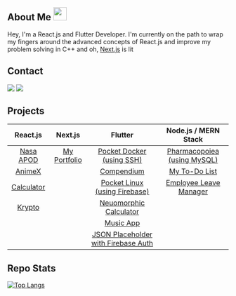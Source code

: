 ## About Me <img src="https://media.giphy.com/media/WUlplcMpOCEmTGBtBW/giphy.gif" width="30">
Hey,
I'm a React.js and Flutter Developer.
I'm currently on the path to wrap my fingers around the advanced concepts of React.js and improve my problem solving in C++ and oh, [Next.js](https://nextjs.org/) is lit

## Contact
<a href="mailto:kevdanngovead@gmail.com"><img src="https://img.shields.io/badge/Gmail-D14836?style=for-the-badge&logo=gmail&logoColor=white"></a> <a href="https://www.linkedin.com/in/kevkanae"><img src="https://img.shields.io/badge/LinkedIn-0077B5?style=for-the-badge&logo=linkedin&logoColor=white"></a> 

## Projects
| React.js                                                            | Next.js | Flutter                                                                                  | Node.js / MERN Stack |
| :-----------------------------------------------------------------:| :---: |:----------------------------------------------------------------------------------------:|:-------:|
| [Nasa APOD](https://github.com/kevkanae/nasa-apod-ReactJS)         | [My Portfolio](https://github.com/kevkanae/kanae-portfolio) | [Pocket Docker (using SSH)](https://github.com/kevkanae/pocket_docker)                   | [Pharmacopoiea (using MySQL)](https://github.com/kevkanae/Pharmacopoeia) |
| [AnimeX](https://github.com/kevkanae/Anime-List)                   | | [Compendium](https://github.com/kevkanae/Compendium)                                     | [My To-Do List](https://github.com/kevkanae/crud-mern-stack) |
| [Calculator](https://kevkanae.github.io/Calci-ReactJS/)           | | [Pocket Linux (using Firebase)](https://github.com/kevkanae/Terminal_App)                | [Employee Leave Manager](https://github.com/kevkanae/Employee-Leave-Manager) |
| [Krypto](https://github.com/kevkanae/krypto)                       | | [Neuomorphic Calculator](https://github.com/kevkanae/Flutter-Calculator)                 | 
|            | | [Music App](https://github.com/kevkanae/music_app)                                       |                                                                                                                   
|                                                                    | | [JSON Placeholder with Firebase Auth](https://github.com/kevkanae/flutter-JSON-Firebase) |

## Repo Stats
[![Top Langs](https://github-readme-stats.vercel.app/api/top-langs/?username=kevkanae&theme=buefy&layout=compact)](https://github.com/kevkanae/github-readme-stats)
